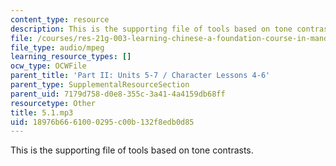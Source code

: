 ```yaml
---
content_type: resource
description: This is the supporting file of tools based on tone contrasts.
file: /courses/res-21g-003-learning-chinese-a-foundation-course-in-mandarin-spring-2011/18976b6661000295c00b132f8edb0d85_5.1.mp3
file_type: audio/mpeg
learning_resource_types: []
ocw_type: OCWFile
parent_title: 'Part II: Units 5-7 / Character Lessons 4-6'
parent_type: SupplementalResourceSection
parent_uid: 7179d758-d0e8-355c-3a41-4a4159db68ff
resourcetype: Other
title: 5.1.mp3
uid: 18976b66-6100-0295-c00b-132f8edb0d85
---
```

This is the supporting file of tools based on tone contrasts.

